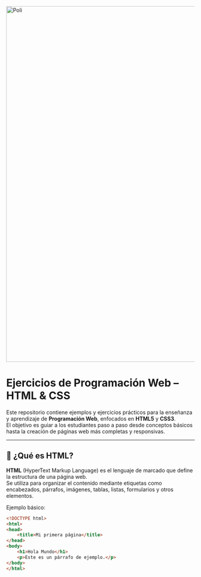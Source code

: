
<img width="2000" height="950" alt="Poli" src="https://github.com/user-attachments/assets/133ab7b4-5a3a-4b27-883e-4158166e77f8" />


# Ejercicios de Programación Web – HTML & CSS

Este repositorio contiene ejemplos y ejercicios prácticos para la enseñanza y aprendizaje de **Programación Web**, enfocados en **HTML5** y **CSS3**.  
El objetivo es guiar a los estudiantes paso a paso desde conceptos básicos hasta la creación de páginas web más completas y responsivas.

---

## 📌 ¿Qué es HTML?

**HTML** (HyperText Markup Language) es el lenguaje de marcado que define la estructura de una página web.  
Se utiliza para organizar el contenido mediante etiquetas como encabezados, párrafos, imágenes, tablas, listas, formularios y otros elementos.

Ejemplo básico:
```html
<!DOCTYPE html>
<html>
<head>
    <title>Mi primera página</title>
</head>
<body>
    <h1>Hola Mundo</h1>
    <p>Este es un párrafo de ejemplo.</p>
</body>
</html>
